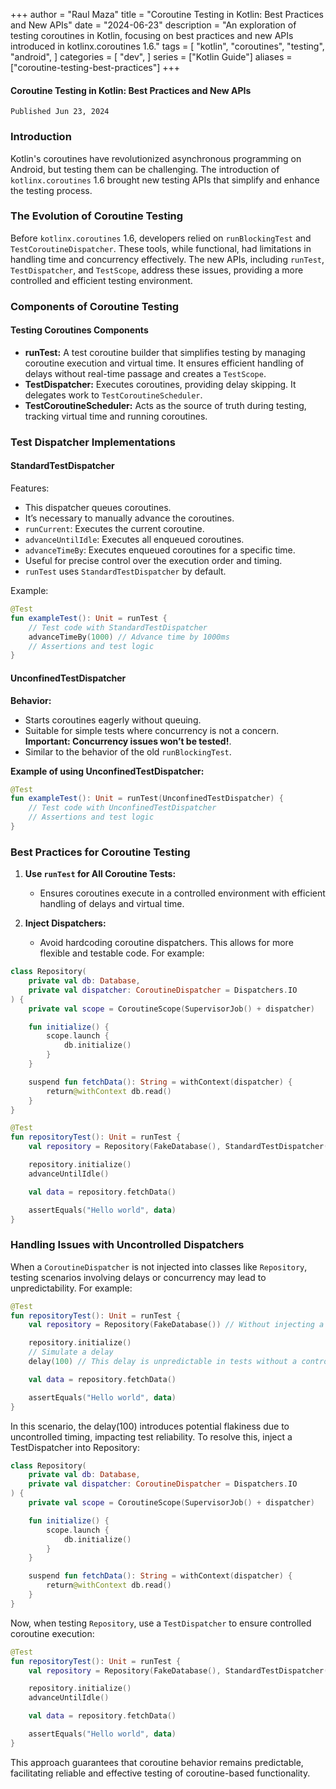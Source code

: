 +++
author = "Raul Maza"
title = "Coroutine Testing in Kotlin: Best Practices and New APIs"
date = "2024-06-23"
description = "An exploration of testing coroutines in Kotlin, focusing on best practices and new APIs introduced in kotlinx.coroutines 1.6."
tags = [
    "kotlin",
    "coroutines",
    "testing",
    "android",
]
categories = [
    "dev",
]
series = ["Kotlin Guide"]
aliases = ["coroutine-testing-best-practices"]
+++

#### Coroutine Testing in Kotlin: Best Practices and New APIs
`Published Jun 23, 2024`

### Introduction
Kotlin's coroutines have revolutionized asynchronous programming on Android, but testing them can be challenging. The introduction of `kotlinx.coroutines` 1.6 brought new testing APIs that simplify and enhance the testing process.

### The Evolution of Coroutine Testing
Before `kotlinx.coroutines` 1.6, developers relied on `runBlockingTest` and `TestCoroutineDispatcher`. These tools, while functional, had limitations in handling time and concurrency effectively. The new APIs, including `runTest`, `TestDispatcher`, and `TestScope`, address these issues, providing a more controlled and efficient testing environment.

### Components of Coroutine Testing

#### Testing Coroutines Components

- **runTest:** A test coroutine builder that simplifies testing by managing coroutine execution and virtual time. It ensures efficient handling of delays without real-time passage and creates a `TestScope`.
- **TestDispatcher:** Executes coroutines, providing delay skipping. It delegates work to `TestCoroutineScheduler`.
- **TestCoroutineScheduler:** Acts as the source of truth during testing, tracking virtual time and running coroutines.

### Test Dispatcher Implementations

#### StandardTestDispatcher
Features:
- This dispatcher queues coroutines.
- It’s necessary to manually advance the coroutines.
- `runCurrent`: Executes the current coroutine.
- `advanceUntilIdle`: Executes all enqueued coroutines.
- `advanceTimeBy`: Executes enqueued coroutines for a specific time.
- Useful for precise control over the execution order and timing.
- `runTest` uses `StandardTestDispatcher` by default.

Example:
````kotlin
@Test
fun exampleTest(): Unit = runTest {
    // Test code with StandardTestDispatcher
    advanceTimeBy(1000) // Advance time by 1000ms
    // Assertions and test logic
}
````
#### UnconfinedTestDispatcher

**Behavior:**
- Starts coroutines eagerly without queuing.
- Suitable for simple tests where concurrency is not a concern. **Important: Concurrency issues won’t be tested!**.
- Similar to the behavior of the old `runBlockingTest`.

**Example of using UnconfinedTestDispatcher:**

````kotlin
@Test
fun exampleTest(): Unit = runTest(UnconfinedTestDispatcher) {
    // Test code with UnconfinedTestDispatcher
    // Assertions and test logic
}
````

### Best Practices for Coroutine Testing

1. **Use `runTest` for All Coroutine Tests:**
    - Ensures coroutines execute in a controlled environment with efficient handling of delays and virtual time.

2. **Inject Dispatchers:**
    - Avoid hardcoding coroutine dispatchers. This allows for more flexible and testable code. For example:

````kotlin
class Repository(
    private val db: Database,
    private val dispatcher: CoroutineDispatcher = Dispatchers.IO
) {
    private val scope = CoroutineScope(SupervisorJob() + dispatcher)

    fun initialize() {
        scope.launch {
            db.initialize()
        }
    }

    suspend fun fetchData(): String = withContext(dispatcher) {
        return@withContext db.read()
    }
}

@Test
fun repositoryTest(): Unit = runTest {
    val repository = Repository(FakeDatabase(), StandardTestDispatcher(testScheduler))

    repository.initialize()
    advanceUntilIdle()

    val data = repository.fetchData()

    assertEquals("Hello world", data)
}
````

### Handling Issues with Uncontrolled Dispatchers

When a `CoroutineDispatcher` is not injected into classes like `Repository`, testing scenarios involving delays or concurrency may lead to unpredictability. For example:

````kotlin
@Test
fun repositoryTest(): Unit = runTest {
    val repository = Repository(FakeDatabase()) // Without injecting a TestDispatcher

    repository.initialize()
    // Simulate a delay
    delay(100) // This delay is unpredictable in tests without a controlled dispatcher

    val data = repository.fetchData()

    assertEquals("Hello world", data)
}
````

In this scenario, the delay(100) introduces potential flakiness due to uncontrolled timing, impacting test reliability. To resolve this, inject a TestDispatcher into Repository:

````kotlin
class Repository(
    private val db: Database,
    private val dispatcher: CoroutineDispatcher = Dispatchers.IO
) {
    private val scope = CoroutineScope(SupervisorJob() + dispatcher)

    fun initialize() {
        scope.launch {
            db.initialize()
        }
    }

    suspend fun fetchData(): String = withContext(dispatcher) {
        return@withContext db.read()
    }
}
````

Now, when testing `Repository`, use a `TestDispatcher` to ensure controlled coroutine execution:

````kotlin
@Test
fun repositoryTest(): Unit = runTest {
    val repository = Repository(FakeDatabase(), StandardTestDispatcher(testScheduler))

    repository.initialize()
    advanceUntilIdle()

    val data = repository.fetchData()

    assertEquals("Hello world", data)
}
````

This approach guarantees that coroutine behavior remains predictable, facilitating reliable and effective testing of coroutine-based functionality.
